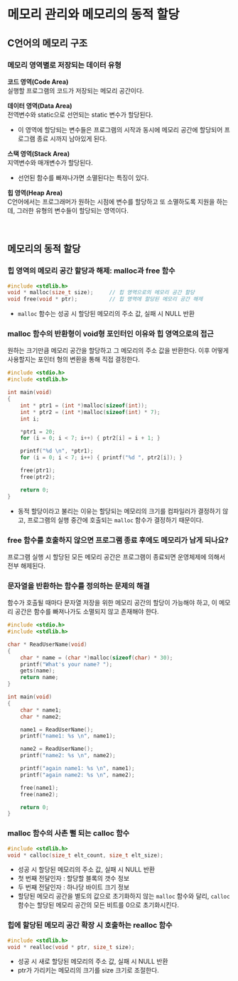 # 메모리 관리와 메모리의 동적 할당

## C언어의 메모리 구조

### 메모리 영역별로 저장되는 데이터 유형

**코드 영역(Code Area)**  
실행할 프로그램의 코드가 저장되는 메모리 공간이다.

**데이터 영역(Data Area)**  
전역변수와 static으로 선언되는 static 변수가 할당된다.
- 이 영역에 할당되는 변수들은 프로그램의 시작과 동시에 메모리 공간에 할당되어 프로그램 종료 시까지 남아있게 된다.

**스택 영역(Stack Area)**  
지역변수와 매개변수가 할당된다.
- 선언된 함수를 빠져나가면 소멸된다는 특징이 있다.

**힙 영역(Heap Area)**  
C언어에서는 프로그래머가 원하는 시점에 변수를 할당하고 또 소멸하도록 지원을 하는데, 그러한 유형의 변수들이 할당되는 영역이다.

</br>

## 메모리의 동적 할당

### 힙 영역의 메모리 공간 할당과 해제: malloc과 free 함수
```c
#include <stdlib.h>
void * malloc(size_t size);     // 힙 영역으로의 메모리 공간 할당
void free(void * ptr);          // 힙 영역에 할당된 메모리 공간 해제
```
- ```malloc``` 함수는 성공 시 할당된 메모리의 주소 값, 실패 시 NULL 반환

### malloc 함수의 반환형이 void형 포인터인 이유와 힙 영역으로의 접근
원하는 크기만큼 메모리 공간을 할당하고 그 메모리의 주소 값을 반환한다. 이후 어떻게 사용할지는 포인터 형의 변환을 통해 직접 결정한다.
```c
#include <stdio.h>
#include <stdlib.h>

int main(void)
{
    int * ptr1 = (int *)malloc(sizeof(int));
    int * ptr2 = (int *)malloc(sizeof(int) * 7);
    int i;

    *ptr1 = 20;
    for (i = 0; i < 7; i++) { ptr2[i] = i + 1; }

    printf("%d \n", *ptr1);
    for (i = 0; i < 7; i++) { printf("%d ", ptr2[i]); }

    free(ptr1);
    free(ptr2);

    return 0;
}
```
- 동적 할당이라고 불리는 이유는 할당되는 메모리의 크기를 컴파일러가 결정하기 않고, 프로그램의 실행 중간에 호출되는 ```malloc``` 함수가 결정하기 때문이다.

### free 함수를 호출하지 않으면 프로그램 종료 후에도 메모리가 남게 되나요?
프로그램 실행 시 할당된 모든 메모리 공간은 프로그램이 종료되면 운영체제에 의해서 전부 해제된다.

### 문자열을 반환하는 함수를 정의하는 문제의 해결
함수가 호출될 때마다 문자열 저장을 위한 메모리 공간의 할당이 가능해야 하고, 이 메모리 공간은 함수를 빠져나가도 소멸되지 않고 존재해야 한다.

```c
#include <stdio.h>
#include <stdlib.h>

char * ReadUserName(void)
{
    char * name = (char *)malloc(sizeof(char) * 30);
    printf("What's your name? ");
    gets(name);
    return name;
}

int main(void)
{
    char * name1;
    char * name2;

    name1 = ReadUserName();
    printf("name1: %s \n", name1);

    name2 = ReadUserName();
    printf("name2: %s \n", name2);

    printf("again name1: %s \n", name1);
    printf("again name2: %s \n", name2);

    free(name1);
    free(name2);

    return 0;
}
```

### malloc 함수의 사촌 뻘 되는 calloc 함수
```c
#include <stdlib.h>
void * calloc(size_t elt_count, size_t elt_size);
```
- 성공 시 할당된 메모리의 주소 값, 실패 시 NULL 반환
- 첫 번째 전달인자 : 할당할 블록의 갯수 정보
- 두 번째 전달인자 : 하나당 바이트 크기 정보
- 할당된 메모리 공간을 별도의 값으로 초기화하지 않는 ```malloc``` 함수와 달리, ```calloc``` 함수는 할당된 메모리 공간의 모든 비트를 0으로 초기화시킨다.

### 힙에 할당된 메모리 공간 확장 시 호출하는 realloc 함수
```c
#include <stdlib.h>
void * realloc(void * ptr, size_t size);
```
- 성공 시 새로 할당된 메모리의 주소 값, 실패 시 NULL 반환
- ptr가 가리키는 메모리의 크기를 size 크기로 조절한다.
